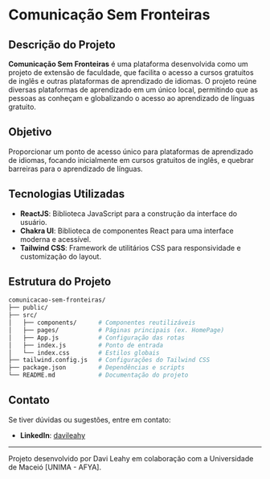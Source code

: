 # Comunicação Sem Fronteiras

## Descrição do Projeto

**Comunicação Sem Fronteiras** é uma plataforma desenvolvida como um projeto de extensão de faculdade, que facilita o acesso a cursos gratuitos de inglês e outras plataformas de aprendizado de idiomas. O projeto reúne diversas plataformas de aprendizado em um único local, permitindo que as pessoas as conheçam e globalizando o acesso ao aprendizado de línguas gratuito.

## Objetivo

Proporcionar um ponto de acesso único para plataformas de aprendizado de idiomas, focando inicialmente em cursos gratuitos de inglês, e quebrar barreiras para o aprendizado de línguas.

## Tecnologias Utilizadas

- **ReactJS**: Biblioteca JavaScript para a construção da interface do usuário.
- **Chakra UI**: Biblioteca de componentes React para uma interface moderna e acessível.
- **Tailwind CSS**: Framework de utilitários CSS para responsividade e customização do layout.

## Estrutura do Projeto

```bash
comunicacao-sem-fronteiras/
├── public/
├── src/
│   ├── components/      # Componentes reutilizáveis
│   ├── pages/           # Páginas principais (ex. HomePage)
│   ├── App.js           # Configuração das rotas
│   ├── index.js         # Ponto de entrada
│   └── index.css        # Estilos globais
├── tailwind.config.js   # Configurações do Tailwind CSS
├── package.json         # Dependências e scripts
└── README.md            # Documentação do projeto
```

## Contato

Se tiver dúvidas ou sugestões, entre em contato:

- **LinkedIn**: [davileahy](https://www.linkedin.com/in/davileahy/)

---

Projeto desenvolvido por Davi Leahy em colaboração com a Universidade de Maceió [UNIMA - AFYA].
